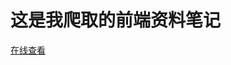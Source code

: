 # 这是我爬取的前端资料笔记

[在线查看](https://htmlpreview.github.io/?https://github.com/xiawei0725/fronted_note/blob/master/newhtml/html/index.html)
